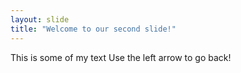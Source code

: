 ```yaml
---
layout: slide
title: "Welcome to our second slide!"
---
```

This is some of my text
Use the left arrow to go back!
